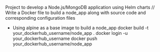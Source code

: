 Project to develop a Node.js/MongoDB application using Helm charts
// Write a Docker file to build a node_app along with source code and corresponding configuration files
- Using alpine as a base image to build a node_app
docker build -t your_dockerhub_username/node_app .
docker login -u your_dockerhub_username
docker push your_dockerhub_username/node_app